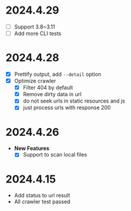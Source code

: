 # 2024.4.29
- [ ] Support 3.8~3.11
- [ ] Add more CLI tests
# 2024.4.28
- [x] Prettify output, add `--detail` option
- [x] Optimize crawler
  - [x] Filter 404 by default
  - [x] Remove dirty data in url
  - [x] do not seek urls in static resources and js
  - [x] just process urls with response 200

# 2024.4.26
- **New Features**
  - [x] Support to scan local files

# 2024.4.15
- Add status to url result
- All crawler test passed
